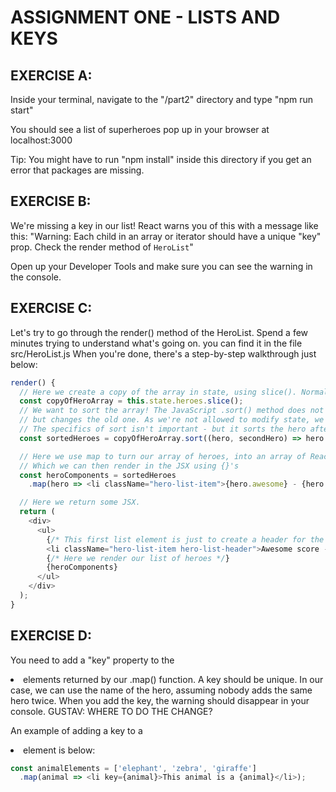 # ASSIGNMENT ONE - LISTS AND KEYS

## EXERCISE A:
Inside your terminal, navigate to the "/part2" directory and type "npm run start"

You should see a list of superheroes pop up in your browser at localhost:3000

Tip: You might have to run "npm install" inside this directory if you get an error that packages are missing.

## EXERCISE B:
We're missing a key in our list!
React warns you of this with a message like this:
    "Warning: Each child in an array or iterator should have a unique "key" prop.
    Check the render method of `HeroList`"

Open up your Developer Tools and make sure you can see the warning in the console.

## EXERCISE C:

Let's try to go through the render() method of the HeroList. Spend a few minutes trying to understand what's
going on. you can find it in the file src/HeroList.js
When you're done, there's a step-by-step walkthrough just below:


```js
render() {
  // Here we create a copy of the array in state, using slice(). Normally this is not needed but..
  const copyOfHeroArray = this.state.heroes.slice();
  // We want to sort the array! The JavaScript .sort() method does not return a new array
  // but changes the old one. As we're not allowed to modify state, we need the copy for above.
  // The specifics of sort isn't important - but it sorts the hero after their awesome score.
  const sortedHeroes = copyOfHeroArray.sort((hero, secondHero) => hero.awesome - secondHero.awesome);

  // Here we use map to turn our array of heroes, into an array of React Components!
  // Which we can then render in the JSX using {}'s
  const heroComponents = sortedHeroes
    .map(hero => <li className="hero-list-item">{hero.awesome} - {hero.name}</li>);

  // Here we return some JSX.
  return (
	<div>
	  <ul>
		{/* This first list element is just to create a header for the list */}
		<li className="hero-list-item hero-list-header">Awesome score - Hero name</li>
		{/* Here we render our list of heroes */}
		{heroComponents}
	  </ul>
	</div>
  );
}
```

## EXERCISE D:
  You need to add a "key" property to the <li> elements returned by our .map() function.
  A key should be unique. In our case, we can use the name of the hero, assuming nobody adds the same hero twice.
  When you add the key, the warning should disappear in your console.
  GUSTAV: WHERE TO DO THE CHANGE?

  An example of adding a key to a <li> element is below:

```js
const animalElements = ['elephant', 'zebra', 'giraffe']
  .map(animal => <li key={animal}>This animal is a {animal}</li>);
```
